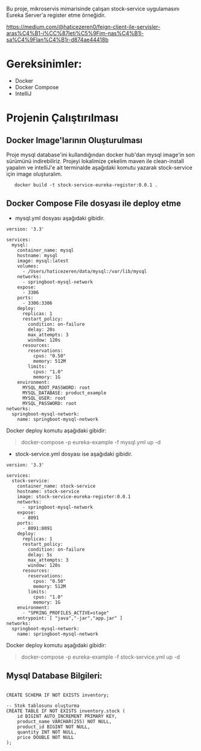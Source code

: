 Bu proje, mikroservis mimarisinde çalışan stock-service uygulamasını Eureka Server'a register etme örneğidir.

https://medium.com/@haticezeren0/feign-client-ile-servisler-aras%C4%B1-i%CC%87leti%C5%9Fim-nas%C4%B1l-sa%C4%9Flan%C4%B1r-d874ae44418b  


# Gereksinimler:
- Docker
- Docker Compose
- IntelliJ

# Projenin Çalıştırılması

## Docker Image'larının Oluşturulması

  Proje mysql database'ini kullandığından docker hub'dan mysql image'in son sürümünü indirebiliriz.
  Projeyi lokalimize çekelim maven ile clean-install yapalım ve intelliJ'e ait terminalde aşağıdaki komutu yazarak stock-service için image oluşturalım.

`    docker build -t stock-service-eureka-register:0.0.1 .
`

##  Docker Compose File dosyası ile deploy etme

-  mysql.yml dosyası aşağıdaki gibidir.

```
version: '3.3'

services:
  mysql:
    container_name: mysql
    hostname: mysql
    image: mysql:latest
    volumes:
      - /Users/haticezeren/data/mysql:/var/lib/mysql
    networks:
      - springboot-mysql-network
    expose:
      - 3306
    ports:
      - 3306:3306
    deploy:
      replicas: 1
      restart_policy:
        condition: on-failure
        delay: 20s
        max_attempts: 3
        window: 120s
      resources:
        reservations:
          cpus: "0.50"
          memory: 512M
        limits:
          cpus: "1.0"
          memory: 1G
    environment:
      MYSQL_ROOT_PASSWORD: root
      MYSQL_DATABASE: product_example
      MYSQL_USER: root
      MYSQL_PASSWORD: root
networks:
  springboot-mysql-network:
    name: springboot-mysql-network
```

Docker deploy komutu aşağıdaki gibidir:

> docker-compose -p eureka-example  -f mysql.yml up -d


-  stock-service.yml dosyası ise aşağıdaki gibidir.

```
version: '3.3'

services:
  stock-service:
    container_name: stock-service
    hostname: stock-service
    image: stock-service-eureka-register:0.0.1
    networks:
      - springboot-mysql-network
    expose:
      - 8091
    ports:
      - 8091:8091
    deploy:
      replicas: 1
      restart_policy:
        condition: on-failure
        delay: 5s
        max_attempts: 3
        window: 120s
      resources:
        reservations:
          cpus: "0.50"
          memory: 512M
        limits:
          cpus: "1.0"
          memory: 1G
    environment:
      - "SPRING_PROFILES_ACTIVE=stage"
    entrypoint: [ "java","-jar","app.jar" ]
networks:
  springboot-mysql-network:
    name: springboot-mysql-network
```

Docker deploy komutu aşağıdaki gibidir:

> docker-compose -p eureka-example  -f stock-service.yml up -d


## Mysql Database Bilgileri:



```

CREATE SCHEMA IF NOT EXISTS inventory;

-- Stok tablosunu oluşturma
CREATE TABLE IF NOT EXISTS inventory.stock (
    id BIGINT AUTO_INCREMENT PRIMARY KEY,
    product_name VARCHAR(255) NOT NULL,
    product_id BIGINT NOT NULL,
    quantity INT NOT NULL,
    price DOUBLE NOT NULL
);
      
```



